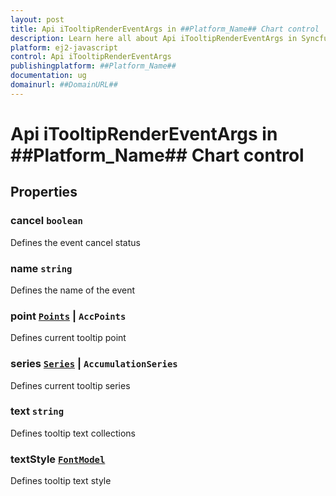 ```yaml
---
layout: post
title: Api iTooltipRenderEventArgs in ##Platform_Name## Chart control | Syncfusion
description: Learn here all about Api iTooltipRenderEventArgs in Syncfusion ##Platform_Name## Chart control of Syncfusion Essential JS 2 and more.
platform: ej2-javascript
control: Api iTooltipRenderEventArgs 
publishingplatform: ##Platform_Name##
documentation: ug
domainurl: ##DomainURL##
---
```


# Api iTooltipRenderEventArgs in ##Platform_Name## Chart control

## Properties

### cancel `boolean`

Defines the event cancel status

### name `string`

Defines the name of the event

### point [`Points`](./api-points.html) &#124;  `AccPoints`

Defines current tooltip point

### series [`Series`](./api-series.html) &#124;  `AccumulationSeries`

Defines current tooltip series

### text `string`

Defines tooltip text collections

### textStyle [`FontModel`](./api-fontModel.html)

Defines tooltip text style
